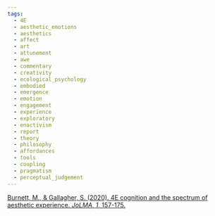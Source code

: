```yaml
---
tags:
  - 4E
  - aesthetic_emotions
  - aesthetics
  - affect
  - art
  - attunement
  - awe
  - commentary
  - creativity
  - ecological_psychology
  - embodied
  - emergence
  - emotion
  - engagement
  - experience
  - exploratory
  - enactivism
  - report
  - theory
  - philosophy
  - affordances
  - tools
  - coupling
  - pragmatism
  - perceptual_judgement
---
```


[Burnett, M., & Gallagher, S. (2020). 4E cognition and the spectrum of aesthetic experience. _JoLMA_, _1_, 157-175.](https://edizionicafoscari.unive.it/media/pdf/journals/the-journal-for-the-philosophy-of-language-mind-an/2020/2/iss-1-2-2020_M5OtugF.pdf#page=14)